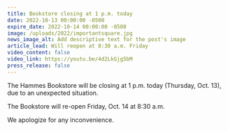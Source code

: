 ```yaml
---
title: Bookstore closing at 1 p.m. today
date: 2022-10-13 00:00:00 -0500
expire_date: 2022-10-14 00:00:00 -0500
image: /uploads/2022/importantsquare.jpg
news_image_alt: Add descriptive text for the post's image
article_lead: Will reopen at 8:30 a.m. Friday
video_content: false
video_link: https://youtu.be/4d2LkGjg5bM
press_release: false
---
```

The Hammes Bookstore will be closing at 1 p.m. today (Thursday, Oct. 13), due to an unexpected situation.

The Bookstore will re-open Friday, Oct. 14 at 8:30 a.m.

We apologize for any inconvenience.